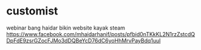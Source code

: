 # customist

webinar bang haidar bikin website kayak steam
https://www.facebook.com/mhaidarhanif/posts/pfbid0nTKkKL2N1rzZstcdQDpFdE9zsrGZocFJMo3dDQBeYcD76dC6yoHhMrvPayBdq1uul

